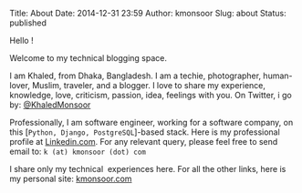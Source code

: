 Title: About
Date: 2014-12-31 23:59
Author: kmonsoor
Slug: about
Status: published

Hello !

Welcome to my technical blogging space.

I am Khaled, from Dhaka, Bangladesh. I am a techie, photographer,
human-lover, Muslim, traveler, and a blogger. I love to share my
experience, knowledge, love, criticism, passion, idea, feelings with
you. On Twitter, i go by:
[@KhaledMonsoor](https://twitter.com/KhaledMonsoor)

Professionally, I am software engineer, working for a software company,
on this [`Python, Django, PostgreSQL`]-based stack. Here is my
professional profile at
[Linkedin.com](http://linkedin.com/in/kmonsoor/). For any relevant
query, please feel free to send email to: `k (at) kmonsoor (dot) com`

I share only my technical  experiences here. For all the other links,
here is my personal site: [kmonsoor.com](http://kmonsoor.com)
